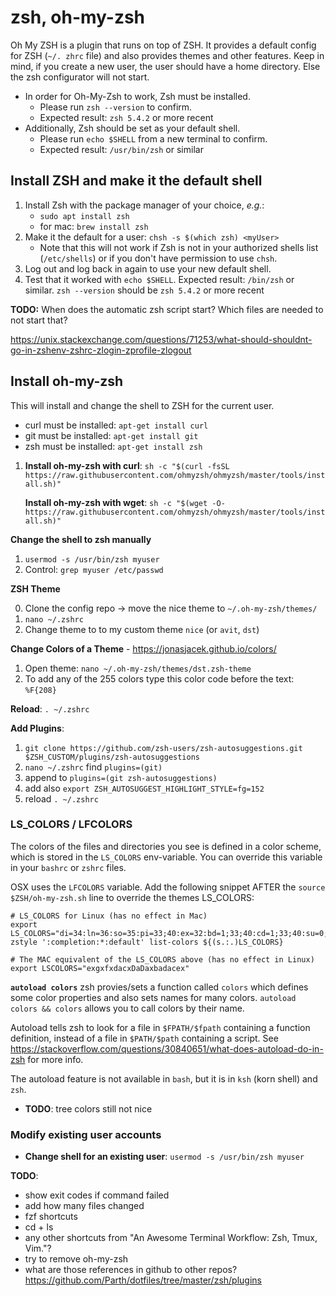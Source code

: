 # zsh, oh-my-zsh

Oh My ZSH is a plugin that runs on top of ZSH. It provides a default config for ZSH (`~/. zhrc` file) and also provides themes and other features.
Keep in mind, if you create a new user, the user should have a home directory. Else the zsh configurator will not start.

- In order for Oh-My-Zsh to work, Zsh must be installed.
  - Please run `zsh --version` to confirm.
  - Expected result: `zsh 5.4.2` or more recent
- Additionally, Zsh should be set as your default shell.
  - Please run `echo $SHELL` from a new terminal to confirm.
  - Expected result: `/usr/bin/zsh` or similar

## Install ZSH and make it the default shell

1. Install Zsh with the package manager of your choice, _e.g._: 
   - `sudo apt install zsh`
   - for mac: `brew install zsh`
2. Make it the default for a user: `chsh -s $(which zsh) <myUser>`
   - Note that this will not work if Zsh is not in your authorized shells list (`/etc/shells`) or if you don't have permission to use `chsh`. 
4. Log out and log back in again to use your new default shell.
5. Test that it worked with `echo $SHELL`. Expected result: `/bin/zsh` or similar. `zsh --version` should be `zsh 5.4.2` or more recent

**TODO:** When does the automatic zsh script start? Which files are needed to not start that?

https://unix.stackexchange.com/questions/71253/what-should-shouldnt-go-in-zshenv-zshrc-zlogin-zprofile-zlogout

## Install oh-my-zsh

This will install and change the shell to ZSH for the current user.

* curl must be installed: `apt-get install curl`
* git must be installed: `apt-get install git`
* zsh must be installed: `apt-get install zsh`

1. **Install oh-my-zsh with curl**: `sh -c "$(curl -fsSL https://raw.githubusercontent.com/ohmyzsh/ohmyzsh/master/tools/install.sh)"` 

   **Install oh-my-zsh with wget**: `sh -c "$(wget -O- https://raw.githubusercontent.com/ohmyzsh/ohmyzsh/master/tools/install.sh)"`

**Change the shell to zsh manually**

1. `usermod -s /usr/bin/zsh myuser`
2. Control: `grep myuser /etc/passwd`

**ZSH Theme**

0. Clone the config repo -> move the nice theme to `~/.oh-my-zsh/themes/`
1. `nano ~/.zshrc`
2. Change theme to to my custom theme `nice` (or `avit`, `dst`)

**Change Colors of a Theme** - https://jonasjacek.github.io/colors/
1. Open theme: `nano ~/.oh-my-zsh/themes/dst.zsh-theme`
2. To add any of the 255 colors type this color code before the text: `%F{208}`

**Reload**: `. ~/.zshrc`

**Add Plugins**: 
1. `git clone https://github.com/zsh-users/zsh-autosuggestions.git $ZSH_CUSTOM/plugins/zsh-autosuggestions`
2. `nano ~/.zshrc` find `plugins=(git)`
3. append to `plugins=(git zsh-autosuggestions)`
4. add also `export ZSH_AUTOSUGGEST_HIGHLIGHT_STYLE=fg=152`
5. reload `. ~/.zshrc`

### LS_COLORS / LFCOLORS
The colors of the files and directories you see is defined in a color scheme, which is stored in the `LS_COLORS` env-variable. You can override this variable in your `bashrc` or `zshrc` files.

OSX uses the `LFCOLORS` variable. 
Add the following snippet AFTER the `source $ZSH/oh-my-zsh.sh` line to override the themes LS_COLORS:

    # LS_COLORS for Linux (has no effect in Mac)
    export LS_COLORS="di=34:ln=36:so=35:pi=33;40:ex=32:bd=1;33;40:cd=1;33;40:su=0;41:sg=30>
    zstyle ':completion:*:default' list-colors ${(s.:.)LS_COLORS}

    # The MAC equivalent of the LS_COLORS above (has no effect in Linux)
    export LSCOLORS="exgxfxdacxDaDaxbadacex"

**`autoload colors`**
zsh provies/sets a function called `colors` which defines some color properties and also sets names for many colors.
`autoload colors && colors` allows you to call colors by their name. 

Autoload tells zsh to look for a file in `$FPATH/$fpath` containing a function definition, instead of a file in `$PATH/$path` containing a script.
See https://stackoverflow.com/questions/30840651/what-does-autoload-do-in-zsh for more info.

The autoload feature is not available in `bash`, but it is in `ksh` (korn shell) and `zsh`.

* **TODO**: tree colors still not nice



### Modify existing user accounts
* **Change shell for an existing user**: `usermod -s /usr/bin/zsh myuser`


**TODO**: 
  * show exit codes if command failed
  * add how many files changed
  * fzf shortcuts
  * cd + ls
  * any other shortcuts from "An Awesome Terminal Workflow: Zsh, Tmux, Vim."?
  * try to remove oh-my-zsh
  * what are those references in github to other repos? https://github.com/Parth/dotfiles/tree/master/zsh/plugins